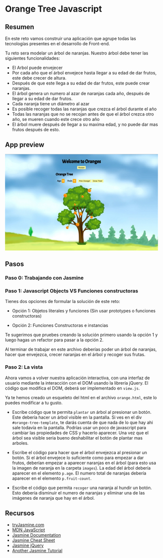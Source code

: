# Orange Tree Javascript

## Resumen

En este reto vamos construir una aplicación que agrupe todas las tecnologías presentes en el desarrollo de Front-end.

Tu reto sera modelar un árbol de naranjas. Nuestro árbol debe tener las siguientes funcionalidades:

* El Arbol puede envejecer
* Por cada año que el árbol envejece hasta llegar a su edad de dar frutos, este debe crecer de altura.
* Después de que este llega a su edad de dar frutos, este puede crear naranjas.
* El árbol genera un numero al azar de naranjas cada año, después de llegar a su edad de dar frutos.
* Cada naranja tiene un diámetro al azar
* Es posible recoger todas las naranjas que crezca el árbol durante el año
* Todas las naranjas que no se recojan antes de que el árbol crezca otro año, se mueren cuando este crece otro año
* El árbol muere después de llegar a su maxima edad, y no puede dar mas frutos después de esto.

## App preview
![App Preview](./app/images/preview.jpg?raw=true "Orange App Preview")

## Pasos


### Paso 0: Trabajando con Jasmine


### Paso 1: Javascript Objects VS Funciones constructoras

Tienes dos opciones de formular la solución de este reto:

- Opción 1: Objetos literales y funciones (Sin usar prototypes o funciones constructoras)

- Opción 2: Funciones Constructoras e instancias

Te sugerimos que pruebes creando la solución primero usando la opción 1 y luego hagas un refactor para pasar a la opción 2.

Al terminar de trabajar en este archivo deberías poder un árbol de naranjas, hacer que envejezca, crecer naranjas en el árbol y recoger sus frutas.

### Paso 2: La vista

Ahora vamos a volver nuestra aplicación interactiva, con una interfaz de usuario mediante la interacción con el DOM usando la librería jQuery. El código que modifica el DOM, deberá ser implementado en `view.js`.

Ya te hemos creado un esqueleto del html en el archivo `orange.html`, este lo puedes modificar a tu gusto.

* Escribe código que te permita `plantar` un árbol al presionar un botón. Este debería hacer un árbol visible en la pantalla.
Si ves en el div `#orange-tree-template`, te darás cuenta de que nada de lo que hay ahi sale todavía en la pantalla.
Podrías usar un poco de javascript para cambiar las propiedades de CSS y hacerlo aparecer.
Una vez que el árbol sea visible seria bueno deshabilitar el botón de plantar mas arboles.

* Escribe el código para hacer que el árbol envejezca al presionar un botón.
Si el árbol envejece lo suficiente como para empezar a dar frutos, deberían empezar a aparecer naranjas en el árbol (para esto usa la imagen de naranja en la carpeta `images`).
La edad del árbol debería aparecer en el elemento `p.age`.
El numero total de naranjas debería aparecer en el elemento `p.fruit-count`.

* Escribe el código que permita `recoger` una naranja al hundir un botón. Esto debería disminuir el numero de naranjas y eliminar una de las imágenes de naranja que hay en el árbol.

## Recursos

- [tryJasmine.com](http://tryjasmine.com)
- [MDN JavaScript](https://developer.mozilla.org/en-US/docs/Web/JavaScript/Guide)
- [Jasmine Documentation](http://pivotal.github.io/jasmine/)
- [Jasmine Cheat Sheet](http://www.cheatography.com/citguy/cheat-sheets/jasmine-js-testing/)
- [Jasmine jQuery](https://github.com/velesin/jasmine-jquery)
- [Another Jasmine Tutorial](http://evanhahn.com/how-do-i-jasmine/)
